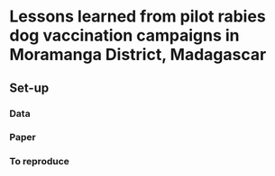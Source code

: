 # Lessons learned from pilot rabies dog vaccination campaigns in Moramanga District, Madagascar

<!-- badges: start -->
<!-- badges: end -->

## Set-up

### Data

### Paper

### To reproduce



